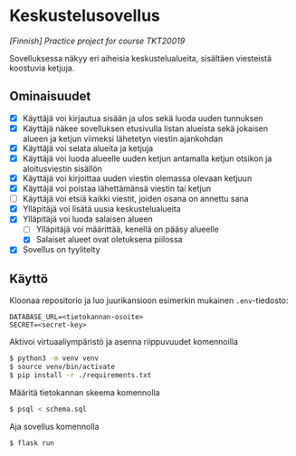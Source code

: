 # Keskustelusovellus

*\[Finnish\] Practice project for course TKT20019*

Sovelluksessa näkyy eri aiheisia keskustelualueita, sisältäen viesteistä koostuvia ketjuja.

## Ominaisuudet

- [x] Käyttäjä voi kirjautua sisään ja ulos sekä luoda uuden tunnuksen
- [x] Käyttäjä näkee sovelluksen etusivulla listan alueista sekä jokaisen alueen ja ketjun viimeksi lähetetyn viestin ajankohdan
- [x] Käyttäjä voi selata alueita ja ketjuja
- [x] Käyttäjä voi luoda alueelle uuden ketjun antamalla ketjun otsikon ja aloitusviestin sisällön
- [x] Käyttäjä voi kirjoittaa uuden viestin olemassa olevaan ketjuun
- [x] Käyttäjä voi poistaa lähettämänsä viestin tai ketjun
- [ ] Käyttäjä voi etsiä kaikki viestit, joiden osana on annettu sana
- [x] Ylläpitäjä voi lisätä uusia keskustelualueita
- [x] Ylläpitäjä voi luoda salaisen alueen
  - [ ] Ylläpitäjä voi määrittää, kenellä on pääsy alueelle
  - [x] Salaiset alueet ovat oletuksena piilossa
- [x] Sovellus on tyylitelty

## Käyttö

Kloonaa repositorio ja luo juurikansioon esimerkin mukainen `.env`-tiedosto:

```dotenv
DATABASE_URL=<tietokannan-osoite>
SECRET=<secret-key>
```

Aktivoi virtuaaliympäristö ja asenna riippuvuudet komennoilla

```bash
$ python3 -m venv venv
$ source venv/bin/activate
$ pip install -r ./requirements.txt
```

Määritä tietokannan skeema komennolla

```bash
$ psql < schema.sql
```

Aja sovellus komennolla

```bash
$ flask run
```